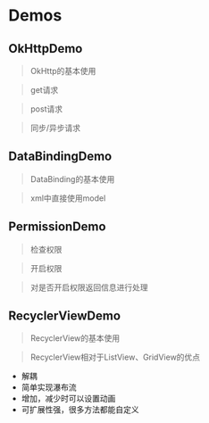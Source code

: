 # Demos #
## OkHttpDemo ##
> OkHttp的基本使用

> get请求

> post请求

> 同步/异步请求

## DataBindingDemo ##
> DataBinding的基本使用

> xml中直接使用model

## PermissionDemo ##
> 检查权限

> 开启权限

> 对是否开启权限返回信息进行处理

## RecyclerViewDemo ##
> RecyclerView的基本使用

> RecyclerView相对于ListView、GridView的优点

- 解耦
- 简单实现瀑布流
- 增加，减少时可以设置动画
- 可扩展性强，很多方法都能自定义